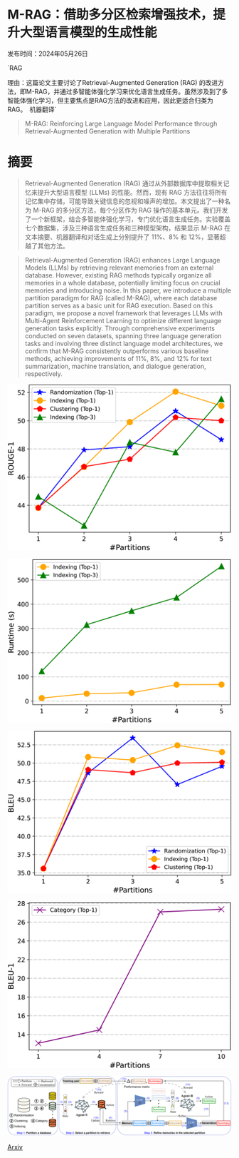 # M-RAG：借助多分区检索增强技术，提升大型语言模型的生成性能

发布时间：2024年05月26日

`RAG

理由：这篇论文主要讨论了Retrieval-Augmented Generation (RAG) 的改进方法，即M-RAG，并通过多智能体强化学习来优化语言生成任务。虽然涉及到了多智能体强化学习，但主要焦点是RAG方法的改进和应用，因此更适合归类为RAG。` `机器翻译`

> M-RAG: Reinforcing Large Language Model Performance through Retrieval-Augmented Generation with Multiple Partitions

# 摘要

> Retrieval-Augmented Generation (RAG) 通过从外部数据库中提取相关记忆来提升大型语言模型 (LLMs) 的性能。然而，现有 RAG 方法往往将所有记忆集中存储，可能导致关键信息的忽视和噪声的增加。本文提出了一种名为 M-RAG 的多分区方法，每个分区作为 RAG 操作的基本单元。我们开发了一个新框架，结合多智能体强化学习，专门优化语言生成任务。实验覆盖七个数据集，涉及三种语言生成任务和三种模型架构，结果显示 M-RAG 在文本摘要、机器翻译和对话生成上分别提升了 11%、8% 和 12%，显著超越了其他方法。

> Retrieval-Augmented Generation (RAG) enhances Large Language Models (LLMs) by retrieving relevant memories from an external database. However, existing RAG methods typically organize all memories in a whole database, potentially limiting focus on crucial memories and introducing noise. In this paper, we introduce a multiple partition paradigm for RAG (called M-RAG), where each database partition serves as a basic unit for RAG execution. Based on this paradigm, we propose a novel framework that leverages LLMs with Multi-Agent Reinforcement Learning to optimize different language generation tasks explicitly. Through comprehensive experiments conducted on seven datasets, spanning three language generation tasks and involving three distinct language model architectures, we confirm that M-RAG consistently outperforms various baseline methods, achieving improvements of 11%, 8%, and 12% for text summarization, machine translation, and dialogue generation, respectively.

![M-RAG：借助多分区检索增强技术，提升大型语言模型的生成性能](../../../paper_images/2405.16420/x1.png)

![M-RAG：借助多分区检索增强技术，提升大型语言模型的生成性能](../../../paper_images/2405.16420/x2.png)

![M-RAG：借助多分区检索增强技术，提升大型语言模型的生成性能](../../../paper_images/2405.16420/x3.png)

![M-RAG：借助多分区检索增强技术，提升大型语言模型的生成性能](../../../paper_images/2405.16420/x4.png)

![M-RAG：借助多分区检索增强技术，提升大型语言模型的生成性能](../../../paper_images/2405.16420/x5.png)

[Arxiv](https://arxiv.org/abs/2405.16420)
